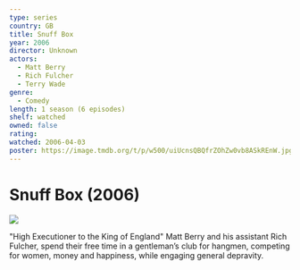 ```yaml
---
type: series
country: GB
title: Snuff Box
year: 2006
director: Unknown
actors:
  - Matt Berry
  - Rich Fulcher
  - Terry Wade
genre:
  - Comedy
length: 1 season (6 episodes)
shelf: watched
owned: false
rating:
watched: 2006-04-03
poster: https://image.tmdb.org/t/p/w500/uiUcnsQBQfrZOhZw0vb8ASkREnW.jpg
---
```


# Snuff Box (2006)

![](https://image.tmdb.org/t/p/w500/uiUcnsQBQfrZOhZw0vb8ASkREnW.jpg)

"High Executioner to the King of England" Matt Berry  and his assistant Rich Fulcher, spend their free time in a gentleman’s club for hangmen, competing for women, money and happiness, while engaging general depravity.
